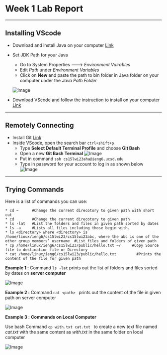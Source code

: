# Week 1 Lab Report
---

## Installing VScode 

- Download and install Java on your computer [Link](https://download.oracle.com/java/17/latest/jdk-17_windows-x64_bin.exe)
- Set JDK Path for your Java
    - Go to System Properties ---> *Environment Vairables*
     - Edit *Path* under *Environment Variables* 
     - Click on **New** and paste the path to bin folder in Java folder on your computer under the *Java Path Folder*
     
    ![Image]( https://i.imgur.com/A1QMjEL.jpg)
    
* Download VScode and follow the instruction to install on your computer [Link](https://code.visualstudio.com)

_________________


## Remotely Connecting

- Install Git  [Link](https://gitforwindows.org/)
- Inside VScode, open the search bar `ctrl+shift+p`
     - Type **Select Default Terminal Profile** and choose **Git Bash**
     - Open a new **Git Bash Terminal**
     ![Image](https://i.imgur.com/ykedbfE.jpg) 
     - Put in command ```ssh cs15lwi23aha@ieng6.ucsd.edu```
     - Type in password for your account to log in as shown below
     ![Image]( https://i.imgur.com/ktP3PGZ.jpg) 
     
_________________

## Trying Commands

Here is a list of commands you can use: 
```
* cd ~      #Change the current direcotory to given path with short cut  
* cd        #Change the current direcotory to given path  
* ls -lat   #List the folders and files in given path sorted by dates
* ls -a     #Lists all files including those begin with.
* ls <directory> where <directory> is /home/linux/ieng6/cs15lwi23/cs15lwi23abc, where the abc is one of the other group members’ username  #List files and folders of given path 
* cp /home/linux/ieng6/cs15lwi23/public/hello.txt ~/     #Copy Source file to destination file or Directory
* cat /home/linux/ieng6/cs15lwi23/public/hello.txt         #Prints the content of the file for given path 
```  

  
 **Example 1 :** Command `ls -lat` prints out the list of folders and files sorted by dates on **server computer**  
 

        
![Image](https://i.imgur.com/B92zjul.jpg)  


 **Example 2 :** Command `cat <path> ` prints out the content of the file in given path on server computer  
 
 

![Image](https://i.imgur.com/MsZ0c8J.jpg)  


**Example 3 :** **Commands on Local Computer** <br> 
  
 Use bash Command `cp with.txt cat.txt ` to create a new text file named *cat.txt* with the same content as *with.txt* in the same folder on local computer  

![Image](https://i.imgur.com/6u0LQAP.jpg)  




